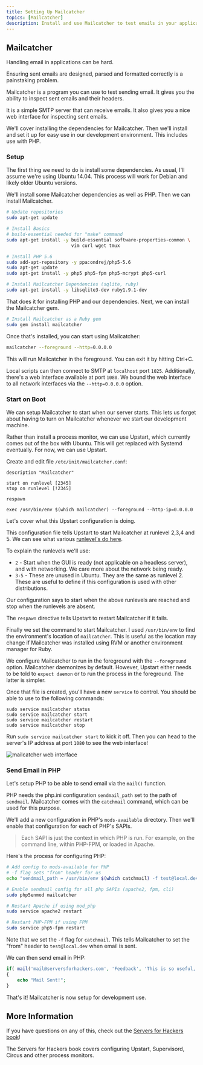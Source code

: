 ```yaml
---
title: Setting Up Mailcatcher
topics: [Mailcatcher]
description: Install and use Mailcatcher to test emails in your application.
---
```


<a name="mailcatcher" id="mailcatcher"></a>
## Mailcatcher

Handling email in applications can be hard.

Ensuring sent emails are designed, parsed and formatted correctly is a painstaking problem.

Mailcatcher is a program you can use to test sending email. It gives you the ability to inspect sent emails and their headers.

It is a simple SMTP server that can receive emails. It also gives you a nice web interface for inspecting sent emails.

We'll cover installing the dependencies for Mailcatcher. Then we'll install and set it up for easy use in our development environment. This includes use with PHP.

### Setup

The first thing we need to do is install some dependencies. As usual, I'll assume we're using Ubuntu 14.04. This process will work for Debian and likely older Ubuntu versions.

We'll install some Mailcatcher dependencies as well as PHP. Then we can install Mailcatcher.

```bash
# Update repositories
sudo apt-get update

# Install Basics
# build-essential needed for "make" command
sudo apt-get install -y build-essential software-properties-common \
                        vim curl wget tmux

# Install PHP 5.6
sudo add-apt-repository -y ppa:ondrej/php5-5.6
sudo apt-get update
sudo apt-get install -y php5 php5-fpm php5-mcrypt php5-curl

# Install Mailcatcher Dependencies (sqlite, ruby)
sudo apt-get install -y libsqlite3-dev ruby1.9.1-dev
```

That does it for installing PHP and our dependencies. Next, we can install the Mailcatcher gem.

```bash
# Install Mailcatcher as a Ruby gem
sudo gem install mailcatcher
```

Once that's installed, you can start using Mailcatcher:

```bash
mailcatcher --foreground --http=0.0.0.0
```

This will run Mailcatcher in the foreground. You can exit it by hitting Ctrl+C.

Local scripts can then connect to SMTP at `localhost` port `1025`. Additionally, there's a web interface available at port `1080`. We bound the web interface to all network interfaces via the `--http=0.0.0.0` option.

### Start on Boot

We can setup Mailcatcher to start when our server starts. This lets us forget about having to turn on Mailcatcher whenever we start our development machine.

Rather than install a process monitor, we can use Upstart, which currently comes out of the box with Ubuntu. This will get replaced with Systemd eventually. For now, we can use Upstart.

Create and edit file `/etc/init/mailcatcher.conf`:

```
description "Mailcatcher"

start on runlevel [2345]
stop on runlevel [!2345]

respawn

exec /usr/bin/env $(which mailcatcher) --foreground --http-ip=0.0.0.0
```

Let's cover what this Upstart configuration is doing.

This configuration file tells Upstart to start Mailcatcher at runlevel 2,3,4 and 5. We can see what various [runlevel's do here](http://en.wikipedia.org/wiki/Runlevel).

To explain the runlevels we'll use:

* `2` - Start when the GUI is ready (not applicable on a headless server), and with networking. We care more about the network being ready.
* `3-5` - These are unused in Ubuntu. They are the same as runlevel 2. These are useful to define if this configuration is used with other distributions.

Our configuration says to start when the above runlevels are reached and stop when the runlevels are absent.

The `respawn` directive tells Upstart to restart Mailcatcher if it fails.

Finally we set the command to start Mailcatcher. I used `/usr/bin/env` to find the environment's location of `mailcatcher`. This is useful as the location may change if Mailcatcher was installed using RVM or another environment manager for Ruby.

We configure Mailcatcher to run in the foreground with the `--foreground` option. Mailcatcher daemonizes by default. However, Upstart either needs to be told to `expect daemon` or to run the process in the foreground. The latter is simpler.

Once that file is created, you'll have a new `service` to control. You should be able to use to the following commands:

```
sudo service mailcatcher status
sudo service mailcatcher start
sudo service mailcatcher restart
sudo service mailcatcher stop
```

Run `sudo service mailcatcher start` to kick it off. Then you can head to the server's IP address at port `1080` to see the web interface!

![mailcatcher web interface](https://s3.amazonaws.com/serversforhackers/sfh_mailcatcher.png)

### Send Email in PHP

Let's setup PHP to be able to send email via the `mail()` function.

PHP needs the php.ini configuration `sendmail_path` set to the path of `sendmail`. Mailcatcher comes with the `catchmail` command, which can be used for this purpose.

We'll add a new configuration in PHP's `mods-available` directory. Then we'll enable that configuration for each of PHP's SAPIs.

> Each SAPI is just the context in which PHP is run. For example, on the command line, within PHP-FPM, or loaded in Apache.

Here's the process for configuring PHP:

```bash
# Add config to mods-available for PHP
# -f flag sets "from" header for us
echo "sendmail_path = /usr/bin/env $(which catchmail) -f test@local.dev" | sudo tee /etc/php5/mods-available/mailcatcher.ini

# Enable sendmail config for all php SAPIs (apache2, fpm, cli)
sudo php5enmod mailcatcher

# Restart Apache if using mod_php
sudo service apache2 restart

# Restart PHP-FPM if using FPM
sudo service php5-fpm restart
```

Note that we set the `-f` flag for `catchmail`. This tells Mailcatcher to set the "from" header to `test@local.dev` when email is sent.

We can then send email in PHP:

```php
if( mail('mail@serversforhackers.com', 'Feedback', 'This is so useful, thanks!') )
{
    echo "Mail Sent!";
}
```

That's it! Mailcatcher is now setup for development use.

## More Information

If you have questions on any of this, check out the [Servers for Hackers book](https://book.serversforhackers.com)!

The Servers for Hackers book covers configuring Upstart, Supervisord, Circus and other process monitors.